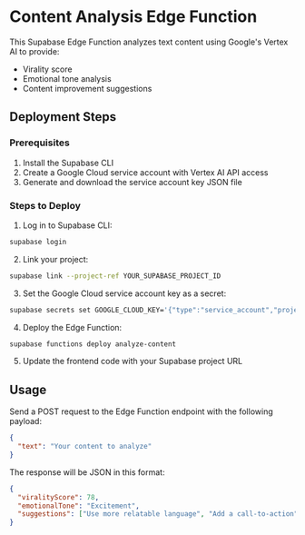 
# Content Analysis Edge Function

This Supabase Edge Function analyzes text content using Google's Vertex AI to provide:
- Virality score
- Emotional tone analysis
- Content improvement suggestions

## Deployment Steps

### Prerequisites
1. Install the Supabase CLI
2. Create a Google Cloud service account with Vertex AI API access
3. Generate and download the service account key JSON file

### Steps to Deploy

1. Log in to Supabase CLI:
```bash
supabase login
```

2. Link your project:
```bash
supabase link --project-ref YOUR_SUPABASE_PROJECT_ID
```

3. Set the Google Cloud service account key as a secret:
```bash
supabase secrets set GOOGLE_CLOUD_KEY='{"type":"service_account","project_id":"YOUR_GCP_PROJECT_ID",...}'
```

4. Deploy the Edge Function:
```bash
supabase functions deploy analyze-content
```

5. Update the frontend code with your Supabase project URL

## Usage

Send a POST request to the Edge Function endpoint with the following payload:
```json
{
  "text": "Your content to analyze"
}
```

The response will be JSON in this format:
```json
{
  "viralityScore": 78,
  "emotionalTone": "Excitement",
  "suggestions": ["Use more relatable language", "Add a call-to-action"]
}
```
